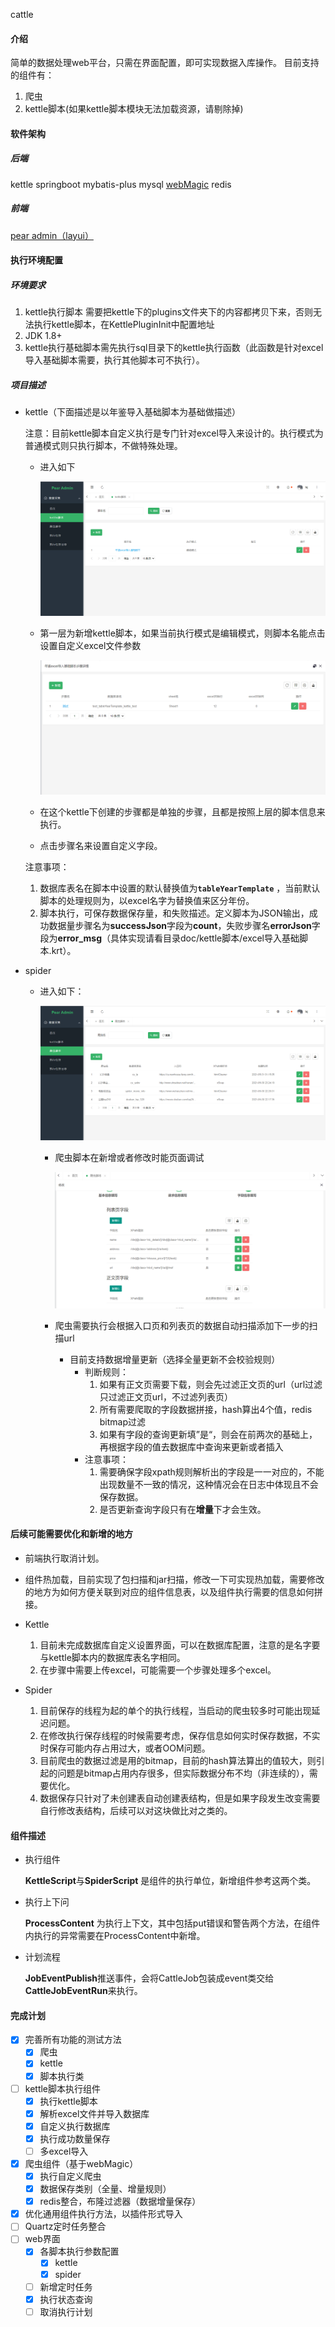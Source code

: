 cattle

#### 介绍
简单的数据处理web平台，只需在界面配置，即可实现数据入库操作。
目前支持的组件有：
1. 爬虫
2. kettle脚本(如果kettle脚本模块无法加载资源，请剔除掉)

#### 软件架构

##### 后端
kettle
springboot
mybatis-plus
mysql
[webMagic](http://webmagic.io/docs/zh/)
redis

##### 前端
[pear admin（layui）](https://www.layui.com/doc/modules/table.html)

#### 执行环境配置

##### 环境要求
1. kettle执行脚本 需要把kettle下的plugins文件夹下的内容都拷贝下来，否则无法执行kettle脚本，在KettlePluginInit中配置地址
2. JDK 1.8+
3. kettle执行基础脚本需先执行sql目录下的kettle执行函数（此函数是针对excel导入基础脚本需要，执行其他脚本可不执行）。

##### 项目描述

- kettle（下面描述是以年鉴导入基础脚本为基础做描述）

  ​	注意：目前kettle脚本自定义执行是专门针对excel导入来设计的。执行模式为普通模式则只执行脚本，不做特殊处理。

  - 进入如下

    ![kettle脚本](doc/image/kettle脚本配置.png)

  - 第一层为新增kettle脚本，如果当前执行模式是编辑模式，则脚本名能点击设置自定义excel文件参数

    ![](doc/image/kettle自定义excel.png)

  - 在这个kettle下创建的步骤都是单独的步骤，且都是按照上层的脚本信息来执行。

  - 点击步骤名来设置自定义字段。

  注意事项：

  1. 数据库表名在脚本中设置的默认替换值为<b>```` tableYearTemplate ````</b>  ，当前默认脚本的处理规则为，以excel名字为替换值来区分年份。
  2. 脚本执行，可保存数据保存量，和失败描述。定义脚本为JSON输出，成功数据量步骤名为**successJson**字段为**count**，失败步骤名**errorJson**字段为**error_msg**（具体实现请看目录doc/kettle脚本/excel导入基础脚本.krt）。

- spider

  - 进入如下：

    ![](doc/image/爬虫脚本配置.png)

    - 爬虫脚本在新增或者修改时能页面调试

      ![](doc/image/爬虫配置图.png)

    - 爬虫需要执行会根据入口页和列表页的数据自动扫描添加下一步的扫描url
      - 目前支持数据增量更新（选择全量更新不会校验规则）
        - 判断规则：
          1. 如果有正文页需要下载，则会先过滤正文页的url（url过滤只过滤正文页url，不过滤列表页）
          2. 所有需要爬取的字段数据拼接，hash算出4个值，redis bitmap过滤
          3. 如果有字段的查询更新填”是“，则会在前两次的基础上，再根据字段的值去数据库中查询来更新或者插入
        - 注意事项：
          1. 需要确保字段xpath规则解析出的字段是一一对应的，不能出现数量不一致的情况，这种情况会在日志中体现且不会保存数据。
          2. 是否更新查询字段只有在**增量**下才会生效。

#### 后续可能需要优化和新增的地方

- 前端执行取消计划。
- 组件热加载，目前实现了包扫描和jar扫描，修改一下可实现热加载，需要修改的地方为如何方便关联到对应的组件信息表，以及组件执行需要的信息如何拼接。

- Kettle
  1. 目前未完成数据库自定义设置界面，可以在数据库配置，注意的是名字要与kettle脚本内的数据库表名字相同。
  2. 在步骤中需要上传excel，可能需要一个步骤处理多个excel。
- Spider
  1. 目前保存的线程为起的单个的执行线程，当启动的爬虫较多时可能出现延迟问题。
  2. 在修改执行保存线程的时候需要考虑，保存信息如何实时保存数据，不实时保存可能内存占用过大，或者OOM问题。
  3. 目前爬虫的数据过滤是用的bitmap，目前的hash算法算出的值较大，则引起的问题是bitmap占用内存很多，但实际数据分布不均（非连续的），需要优化。
  4. 数据保存只针对了未创建表自动创建表结构，但是如果字段发生改变需要自行修改表结构，后续可以对这块做比对之类的。

#### 组件描述

- 执行组件

  **KettleScript**与**SpiderScript** 是组件的执行单位，新增组件参考这两个类。

- 执行上下问

  **ProcessContent** 为执行上下文，其中包括put错误和警告两个方法，在组件内执行的异常需要在ProcessContent中新增。

- 计划流程

  **JobEventPublish**推送事件，会将CattleJob包装成event类交给**CattleJobEventRun**来执行。

#### 完成计划
- [x] 完善所有功能的测试方法
    - [x] 爬虫
    - [x] kettle
    - [x] 脚本执行类
- [ ] kettle脚本执行组件
    - [x] 执行kettle脚本
    - [x] 解析excel文件并导入数据库
    - [x] 自定义执行数据库
    - [x] 执行成功数量保存
    - [ ] 多excel导入
- [x] 爬虫组件（基于webMagic）
    - [x] 执行自定义爬虫
    - [x] 数据保存类别（全量、增量规则）
    - [x] redis整合，布隆过滤器（数据增量保存）
- [x] 优化通用组件执行方法，以插件形式导入
- [ ] Quartz定时任务整合
- [ ] web界面
    - [x] 各脚本执行参数配置
        - [x] kettle
        - [x] spider
    - [ ] 新增定时任务
    - [x] 执行状态查询
    - [ ] 取消执行计划
